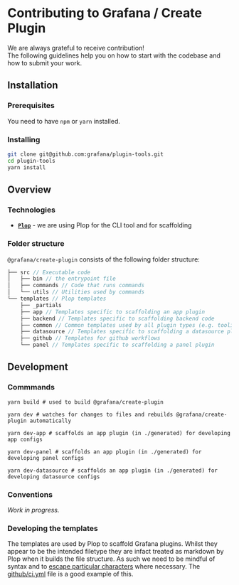 # Contributing to Grafana / Create Plugin

We are always grateful to receive contribution!<br />
The following guidelines help you on how to start with the codebase and how to submit your work.

## Installation

### Prerequisites

You need to have `npm` or `yarn` installed.

### Installing

```bash
git clone git@github.com:grafana/plugin-tools.git
cd plugin-tools
yarn install
```

## Overview

### Technologies

- [**`Plop`**](https://github.com/plopjs/plop) - we are using Plop for the CLI tool and for scaffolding

### Folder structure

`@grafana/create-plugin` consists of the following folder structure:

```js
├── src // Executable code
│   ├── bin // the entrypoint file
│   ├── commands // Code that runs commands
│   └── utils // Utilities used by commands
└── templates // Plop templates
    ├── _partials
    ├── app // Templates specific to scaffolding an app plugin
    ├── backend // Templates specific to scaffolding backend code
    ├── common // Common templates used by all plugin types (e.g. tooling config files)
    ├── datasource // Templates specific to scaffolding a datasource plugin
    ├── github // Templates for github workflows
    └── panel // Templates specific to scaffolding a panel plugin
```

## Development

### Commmands

```shell
yarn build # used to build @grafana/create-plugin
```

```shell
yarn dev # watches for changes to files and rebuilds @grafana/create-plugin automatically
```

```shell
yarn dev-app # scaffolds an app plugin (in ./generated) for developing app configs
```

```shell
yarn dev-panel # scaffolds an app plugin (in ./generated) for developing panel configs
```

```shell
yarn dev-datasource # scaffolds an app plugin (in ./generated) for developing datasource configs
```

### Conventions

_Work in progress._

### Developing the templates

The templates are used by Plop to scaffold Grafana plugins. Whilst they appear to be the intended filetype they are infact treated as markdown by Plop when it builds the file structure. As such we need to be mindful of syntax and to [escape particular characters](https://handlebarsjs.com/guide/expressions.html#whitespace-control) where necessary. The [github/ci.yml](./templates/github/ci/.github/workflows/ci.yml) file is a good example of this.
